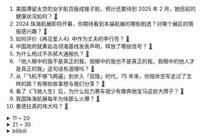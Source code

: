 1. 美国滞留太空的女宇航员瘦成锥子脸，预计还要待到 2025 年 2 月，她目前的健康状况如何？ [:link:](https://www.zhihu.com/question/3733530709)
2. 2024 珠海航展即将开幕，你期待看到本届航展的哪些剧透？对哪个展区的情报感兴趣？ [:link:](https://www.zhihu.com/question/3083474152)
3. 如何评价《再见爱人4》中作为丈夫的李行亮？ [:link:](https://www.zhihu.com/question/3737558549)
4. 中国政府就黄岩岛领海基线发表声明，释放了哪些信号？ [:link:](https://www.zhihu.com/question/3753346583)
5. 为什么杨过不杀郝大通报仇？ [:link:](https://www.zhihu.com/question/3188730015)
6. 「他人眼中的我不是真正的我，我眼中的我也不是真正的我，我眼中的他人才是真正的我」这句话有道理吗？ [:link:](https://www.zhihu.com/question/666933253)
7. 从「飞机不够飞两遍」到步入「双隐」时代，75 年来，你陪伴空军走过了怎样的路？有哪些故事想与我们分享？ [:link:](https://www.zhihu.com/question/3437576007)
8. 看了《飞驰人生》后，为什么拉力赛车很少有像奔驰宝马这些大牌子？ [:link:](https://www.zhihu.com/question/313033184)
9. 我国珠海航展每年为啥那么火爆？ [:link:](https://www.zhihu.com/question/3157583360)
10. 曼德拉真的伟大吗？ [:link:](https://www.zhihu.com/question/599133059)
<details>
<summary>11 ~ 20</summary>

11. 线下读书会的本质是什么？ [:link:](https://www.zhihu.com/question/501415308)
12. 特朗普在亚利桑那州获胜，最终获 312 张选举人票，哈里斯获得 226 张，哪些信息值得关注？ [:link:](https://www.zhihu.com/question/3733028809)
13. deepin对于linux的贡献在哪里？ [:link:](https://www.zhihu.com/question/619573063)
14. 网传男孩在盒马鲜生奔跑时摔倒昏迷，家长质疑没人扶上门砸店要求赔钱，具体情况如何？商家需要赔偿吗？ [:link:](https://www.zhihu.com/question/3731920747)
15. 报道称特朗普拟再让美国退出《巴黎协定》，讨论将美国环保局总部及全体员工迁出华盛顿特区，有何影响？ [:link:](https://www.zhihu.com/question/3676368749)
16. 如何对待缺乏家教而没有礼貌，但也不存在恶意的人? [:link:](https://www.zhihu.com/question/349351152)
17. WTT 法兰克福冠军赛女单决赛，王曼昱 4-2 战胜王艺迪夺冠，如何评价本场比赛？ [:link:](https://www.zhihu.com/question/3785979036)
18. 老人在药店摔倒无人救助去世，店方称已及时打 120，怎样看待店方的做法？是否需要承担法律责任？ [:link:](https://www.zhihu.com/question/3679527055)
19. 为什么说小鹏 P7+ 是家用轿车绕不开的选择？产品力真的如此之高吗？ [:link:](https://www.zhihu.com/question/3552495285)
20. 余承东称「智界新 S7 和 Mate70 同台发布」，你有哪些期待？会有哪些华为黑科技？ [:link:](https://www.zhihu.com/question/3530013603)
</details>
<details>
<summary>21 ~ 30</summary>

21. 既然这么多人觉得《笑傲江湖》“写崩了”，那要是没写崩的话，笑傲江湖的剧情应该怎样发展？ [:link:](https://www.zhihu.com/question/628993416)
22. 2024年wtt法兰克福冠军赛男单决赛，卡尔伯格1：4负于林诗栋，怎么评价林诗栋近期商业赛强势表现？ [:link:](https://www.zhihu.com/question/3787221190)
23. 《红警》里有哪些很牛的操作？ [:link:](https://www.zhihu.com/question/266994288)
24. 大学生如何快速在 Windows 上搭建 C 语言开发环境？ [:link:](https://www.zhihu.com/question/3362698520)
25. 「稳定、高薪、前景」，你在选择公司入职时会如何排序？为什么？ [:link:](https://www.zhihu.com/question/3121932609)
26. 智力差距的直接因素是什么？ [:link:](https://www.zhihu.com/question/654571849)
27. 感觉c语言好多语句以及代码都是完全等价的，为什么还要设计这么多重复的语言，增加学习难度吗？ [:link:](https://www.zhihu.com/question/2585851349)
28. 为什么黄河入海口没有形成大城市？ [:link:](https://www.zhihu.com/question/24789028)
29. 日媒预测日本今年新生儿跌破 70 万，越来越多日本人选择不婚或晚婚，反映了什么？ [:link:](https://www.zhihu.com/question/3332001682)
30. 为什么古代打仗会战要把所有部队集中起来约架？ [:link:](https://www.zhihu.com/question/2481823901)
</details><details>
<summary>bilibili</summary>

</details>